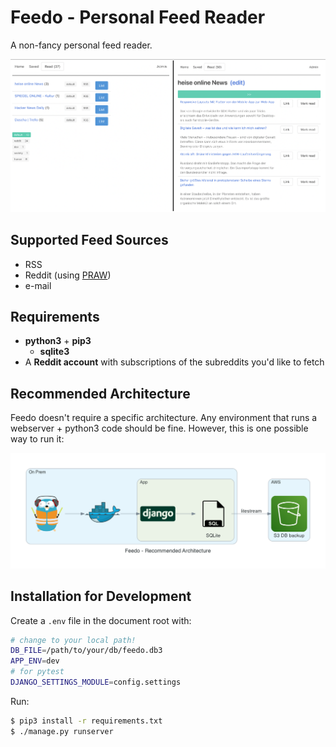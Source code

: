 # Feedo - Personal Feed Reader

A non-fancy personal feed reader.

![architecture](./docs/screenshot.png)

## Supported Feed Sources

* RSS
* Reddit (using [PRAW](https://praw.readthedocs.io/en/stable/index.html))
* e-mail

## Requirements

* **python3** + **pip3**
  * **sqlite3**
* A **Reddit account** with subscriptions of the subreddits you'd like to fetch

## Recommended Architecture

Feedo doesn't require a specific architecture. Any environment that runs a webserver + python3 code should be fine. However, this is one possible way to run it:

![architecture](./docs/feedo-architecture.png)

## Installation for Development

Create a `.env` file in the document root with:

```bash
# change to your local path!
DB_FILE=/path/to/your/db/feedo.db3
APP_ENV=dev
# for pytest
DJANGO_SETTINGS_MODULE=config.settings
```

Run:

```bash
$ pip3 install -r requirements.txt
$ ./manage.py runserver
```

